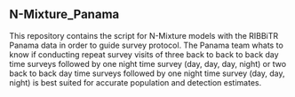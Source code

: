 ## N-Mixture_Panama
This repository contains the script for N-Mixture models with the RIBBiTR Panama data in order to guide survey protocol. The Panama team whats to know if conducting repeat survey visits of three back to back to back day time surveys followed by one night time survey (day, day, day, night) or two back to back day time surveys followed by one night time survey (day, day, night) is best suited for accurate population and detection estimates. 
